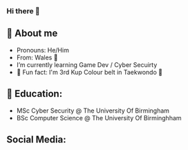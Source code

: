 ### Hi there 👋

## 📝 About me

- Pronouns: He/Him
- From: Wales 󠁧󠁢󠁷󠁬󠁳󠁿🏴󠁧󠁢󠁷󠁬󠁳󠁿
- I’m currently learning Game Dev / Cyber Secuirty
- 🥋 Fun fact: I'm 3rd Kup Colour belt in Taekwondo 🥋

## 📝 Education:

- MSc Cyber Security @ The University Of Birmingham
- BSc Computer Science @ The University Of Birminghham

## Social Media:
